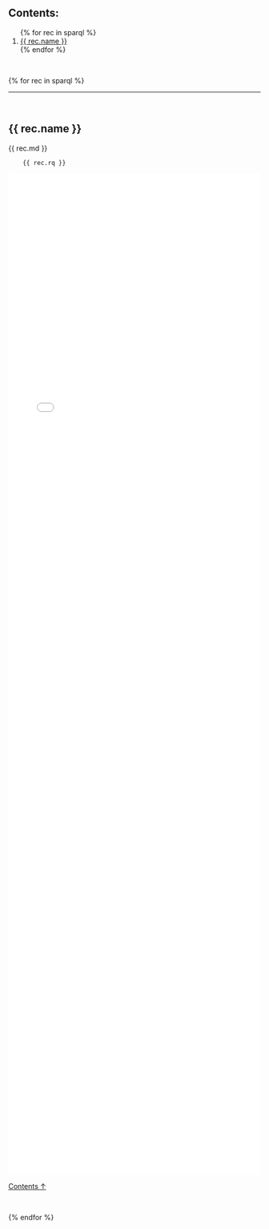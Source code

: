 
## Contents:

<ol>
{% for rec in sparql %}
  <li><a href="#{{ rec.name | slugify }}">{{ rec.name }}</a></li>
{% endfor %}
</ol>

<br/>

{% for rec in sparql %}

----

<br/>


## {{ rec.name }}

{{ rec.md }}

```sparql
    {{ rec.rq }}
```

<iframe style="width: 100%; height: 50vh; border: none;"
        src="{{ rec.srv | default: 'https://query.wikidata.org' }}/embed.html#{{ rec.rq | uri_escape }}"
        referrerpolicy="origin" sandbox="allow-scripts allow-same-origin allow-popups">
</iframe>

<br/>

[Contents ↑](#contents)

<br/>

{% endfor %}
